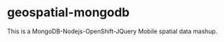geospatial-mongodb
==================

This is a MongoDB-Nodejs-OpenShift-JQuery Mobile spatial data mashup.



